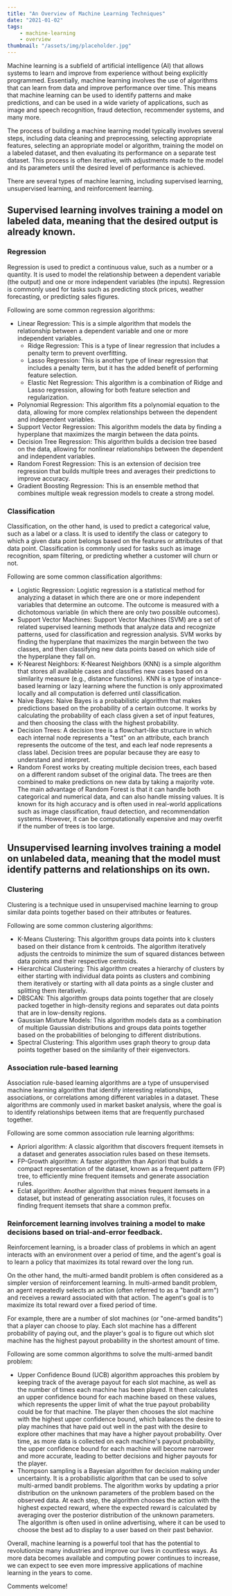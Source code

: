 ```yaml
---
title: "An Overview of Machine Learning Techniques"
date: "2021-01-02"
tags:
    - machine-learning
    - overview
thumbnail: "/assets/img/placeholder.jpg"
---
```

Machine learning is a subfield of artificial intelligence (AI) that allows systems to learn and improve from experience without being explicitly programmed. Essentially, machine learning involves the use of algorithms that can learn from data and improve performance over time. This means that machine learning can be used to identify patterns and make predictions, and can be used in a wide variety of applications, such as image and speech recognition, fraud detection, recommender systems, and many more.

The process of building a machine learning model typically involves several steps, including data cleaning and preprocessing, selecting appropriate features, selecting an appropriate model or algorithm, training the model on a labeled dataset, and then evaluating its performance on a separate test dataset. This process is often iterative, with adjustments made to the model and its parameters until the desired level of performance is achieved.

There are several types of machine learning, including supervised learning, unsupervised learning, and reinforcement learning. 

## Supervised learning involves training a model on labeled data, meaning that the desired output is already known. 
### Regression
Regression is used to predict a continuous value, such as a number or a quantity. It is used to model the relationship between a dependent variable (the output) and one or more independent variables (the inputs). Regression is commonly used for tasks such as predicting stock prices, weather forecasting, or predicting sales figures.

Following are some common regression algorithms:
- Linear Regression: This is a simple algorithm that models the relationship between a dependent variable and one or more independent variables.
	- Ridge Regression: This is a type of linear regression that includes a penalty term to prevent overfitting.
    - Lasso Regression: This is another type of linear regression that includes a penalty term, but it has the added benefit of performing feature selection.
    - Elastic Net Regression: This algorithm is a combination of Ridge and Lasso regression, allowing for both feature selection and regularization.
- Polynomial Regression: This algorithm fits a polynomial equation to the data, allowing for more complex relationships between the dependent and independent variables.
- Support Vector Regression: This algorithm models the data by finding a hyperplane that maximizes the margin between the data points.
- Decision Tree Regression: This algorithm builds a decision tree based on the data, allowing for nonlinear relationships between the dependent and independent variables.
- Random Forest Regression: This is an extension of decision tree regression that builds multiple trees and averages their predictions to improve accuracy.
- Gradient Boosting Regression: This is an ensemble method that combines multiple weak regression models to create a strong model.

### Classification
Classification, on the other hand, is used to predict a categorical value, such as a label or a class. It is used to identify the class or category to which a given data point belongs based on the features or attributes of that data point. Classification is commonly used for tasks such as image recognition, spam filtering, or predicting whether a customer will churn or not.

Following are some common classification algorithms:
- Logistic Regression: Logistic regression is a statistical method for analyzing a dataset in which there are one or more independent variables that determine an outcome. The outcome is measured with a dichotomous variable (in which there are only two possible outcomes).
- Support Vector Machines: Support Vector Machines (SVM) are a set of related supervised learning methods that analyze data and recognize patterns, used for classification and regression analysis. SVM works by finding the hyperplane that maximizes the margin between the two classes, and then classifying new data points based on which side of the hyperplane they fall on.
- K-Nearest Neighbors: K-Nearest Neighbors (KNN) is a simple algorithm that stores all available cases and classifies new cases based on a similarity measure (e.g., distance functions). KNN is a type of instance-based learning or lazy learning where the function is only approximated locally and all computation is deferred until classification.
- Naive Bayes: Naive Bayes is a probabilistic algorithm that makes predictions based on the probability of a certain outcome. It works by calculating the probability of each class given a set of input features, and then choosing the class with the highest probability.
- Decision Trees: A decision tree is a flowchart-like structure in which each internal node represents a "test" on an attribute, each branch represents the outcome of the test, and each leaf node represents a class label. Decision trees are popular because they are easy to understand and interpret.
- Random Forest works by creating multiple decision trees, each based on a different random subset of the original data. The trees are then combined to make predictions on new data by taking a majority vote. The main advantage of Random Forest is that it can handle both categorical and numerical data, and can also handle missing values. It is known for its high accuracy and is often used in real-world applications such as image classification, fraud detection, and recommendation systems. However, it can be computationally expensive and may overfit if the number of trees is too large.

## Unsupervised learning involves training a model on unlabeled data, meaning that the model must identify patterns and relationships on its own. 
### Clustering
Clustering is a technique used in unsupervised machine learning to group similar data points together based on their attributes or features. 

Following are some common clustering algorithms:
- K-Means Clustering: This algorithm groups data points into k clusters based on their distance from k centroids. The algorithm iteratively adjusts the centroids to minimize the sum of squared distances between data points and their respective centroids.
- Hierarchical Clustering: This algorithm creates a hierarchy of clusters by either starting with individual data points as clusters and combining them iteratively or starting with all data points as a single cluster and splitting them iteratively.
- DBSCAN: This algorithm groups data points together that are closely packed together in high-density regions and separates out data points that are in low-density regions.
- Gaussian Mixture Models: This algorithm models data as a combination of multiple Gaussian distributions and groups data points together based on the probabilities of belonging to different distributions.
- Spectral Clustering: This algorithm uses graph theory to group data points together based on the similarity of their eigenvectors.

### Association rule-based learning 
Association rule-based learning algorithms are a type of unsupervised machine learning algorithm that identify interesting relationships, associations, or correlations among different variables in a dataset. These algorithms are commonly used in market basket analysis, where the goal is to identify relationships between items that are frequently purchased together.

Following are some common association rule learning algorithms:
- Apriori algorithm: A classic algorithm that discovers frequent itemsets in a dataset and generates association rules based on these itemsets.
- FP-Growth algorithm: A faster algorithm than Apriori that builds a compact representation of the dataset, known as a frequent pattern (FP) tree, to efficiently mine frequent itemsets and generate association rules.
- Eclat algorithm: Another algorithm that mines frequent itemsets in a dataset, but instead of generating association rules, it focuses on finding frequent itemsets that share a common prefix.

### Reinforcement learning involves training a model to make decisions based on trial-and-error feedback.
Reinforcement learning, is a broader class of problems in which an agent interacts with an environment over a period of time, and the agent's goal is to learn a policy that maximizes its total reward over the long run.

On the other hand, the multi-armed bandit problem is often considered as a simpler version of reinforcement learning. In multi-armed bandit problem, an agent repeatedly selects an action (often referred to as a "bandit arm") and receives a reward associated with that action. The agent's goal is to maximize its total reward over a fixed period of time.

For example, there are a number of slot machines (or "one-armed bandits") that a player can choose to play. Each slot machine has a different probability of paying out, and the player's goal is to figure out which slot machine has the highest payout probability in the shortest amount of time.

Following are some common algorithms to solve the multi-armed bandit problem:
- Upper Confidence Bound (UCB) algorithm approaches this problem by keeping track of the average payout for each slot machine, as well as the number of times each machine has been played. It then calculates an upper confidence bound for each machine based on these values, which represents the upper limit of what the true payout probability could be for that machine. The player then chooses the slot machine with the highest upper confidence bound, which balances the desire to play machines that have paid out well in the past with the desire to explore other machines that may have a higher payout probability. Over time, as more data is collected on each machine's payout probability, the upper confidence bound for each machine will become narrower and more accurate, leading to better decisions and higher payouts for the player.
- Thompson sampling is a Bayesian algorithm for decision making under uncertainty. It is a probabilistic algorithm that can be used to solve multi-armed bandit problems. The algorithm works by updating a prior distribution on the unknown parameters of the problem based on the observed data. At each step, the algorithm chooses the action with the highest expected reward, where the expected reward is calculated by averaging over the posterior distribution of the unknown parameters. The algorithm is often used in online advertising, where it can be used to choose the best ad to display to a user based on their past behavior.

Overall, machine learning is a powerful tool that has the potential to revolutionize many industries and improve our lives in countless ways. As more data becomes available and computing power continues to increase, we can expect to see even more impressive applications of machine learning in the years to come.

Comments welcome!